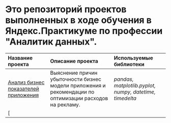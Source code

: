 # Это репозиторий проектов выполненных в ходе обучения в Яндекс.Практикуме по профессии "Аналитик данных".
| Название проекта         | Описание проекта                                  | Используемые библиотеки |
|:-------------------------|:--------------------------------------------------|:------------------------|
| [Анализ бизнес показателей приложения](https://github.com/HighFly87/Data-analyst-projects/tree/main/Анализ%20бизнес%20показателей%20приложения) | Выяснение причин убыточности бизнес модели приложения и рекомендации по оптимизации расходов на рекламу. | *pandas, matplotlib.pyplot, numpy, datetime, timedelta*|
| [
